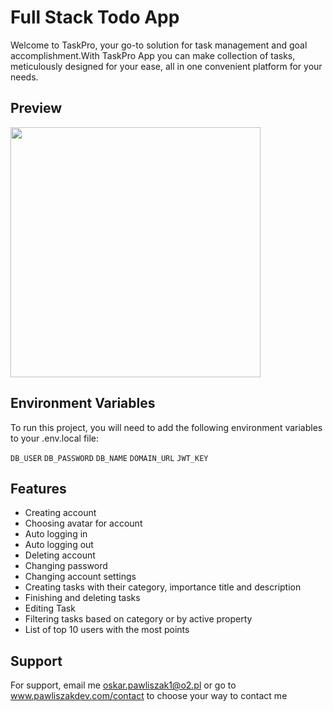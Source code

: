
# Full Stack Todo App

Welcome to TaskPro, your go-to solution for task management and goal accomplishment.With TaskPro App you can make collection of tasks, meticulously designed for your ease, all in one convenient platform for your needs.



## Preview
<img src="https://github.com/Pawliszakk/TodoAppFullStack/assets/118575646/aad50100-cb70-4670-9a4f-8f0825463d68" height="400" />




## Environment Variables

To run this project, you will need to add the following environment variables to your .env.local file: 

`DB_USER`
`DB_PASSWORD`
`DB_NAME`
`DOMAIN_URL`
`JWT_KEY`
## Features

- Creating account
- Choosing avatar for account
- Auto logging in
- Auto logging out
- Deleting account
- Changing password
- Changing account settings
- Creating tasks with their category, importance title and description
- Finishing and deleting tasks
- Editing Task
- Filtering tasks based on category or by active property
- List of top 10 users with the most points

## Support

For support, email me oskar.pawliszak1@o2.pl or go to www.pawliszakdev.com/contact to choose your way to contact me

